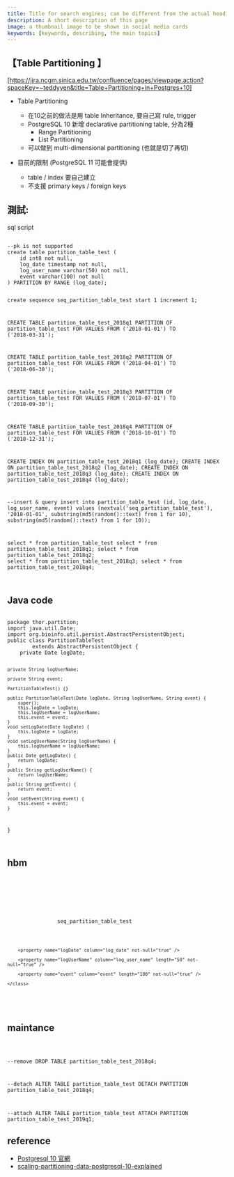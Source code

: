 ```yaml
---
title: Title for search engines; can be different from the actual heading
description: A short description of this page
image: a thumbnail image to be shown in social media cards
keywords: [keywords, describing, the main topics]
---
```




## 【Table Partitioning 】
[https://jira.ncgm.sinica.edu.tw/confluence/pages/viewpage.action?spaceKey=~teddyyen&title=Table+Partitioning+in+Postgres+10]


* Table Partitioning 
  *  在10之前的做法是用 table Inheritance, 要自己寫 rule, trigger
  * PostgreSQL 10 新增 declarative partitioning table, 分為2種
     * Range Partitioning
     * List Partitioning
  * 可以做到 multi-dimensional partitioning (也就是切了再切) 

* 目前的限制 (PostgreSQL 11 可能會提供)
  * table / index 要自己建立
  * 不支援 primary keys / foreign keys 
  
## 測試:
sql script

<code>
--pk is not supported
create table partition_table_test (
    id int8 not null,
    log_date timestamp not null,
    log_user_name varchar(50) not null,
    event varchar(100) not null
) PARTITION BY RANGE (log_date);
 
create sequence seq_partition_table_test start 1 increment 1;
     
CREATE TABLE partition_table_test_2018q1 PARTITION OF partition_table_test
    FOR VALUES FROM ('2018-01-01') TO ('2018-03-31');
     
CREATE TABLE partition_table_test_2018q2 PARTITION OF partition_table_test
    FOR VALUES FROM ('2018-04-01') TO ('2018-06-30');
     
CREATE TABLE partition_table_test_2018q3 PARTITION OF partition_table_test
    FOR VALUES FROM ('2018-07-01') TO ('2018-09-30');
     
CREATE TABLE partition_table_test_2018q4 PARTITION OF partition_table_test
    FOR VALUES FROM ('2018-10-01') TO ('2018-12-31');
     
CREATE INDEX ON partition_table_test_2018q1 (log_date);
CREATE INDEX ON partition_table_test_2018q2 (log_date);
CREATE INDEX ON partition_table_test_2018q3 (log_date);
CREATE INDEX ON partition_table_test_2018q4 (log_date);
  
--insert & query
insert into partition_table_test (id, log_date, log_user_name, event)
    values (nextval('seq_partition_table_test'), '2018-01-01',
            substring(md5(random()::text) from 1 for 10), substring(md5(random()::text) from 1 for 10));
  
select * from partition_table_test
select * from partition_table_test_2018q1;
select * from partition_table_test_2018q2;
select * from partition_table_test_2018q3;
select * from partition_table_test_2018q4;

</code>

## Java code
<code>
package thor.partition;
import java.util.Date;
import org.bioinfo.util.persist.AbstractPersistentObject;
public class PartitionTableTest
        extends AbstractPersistentObject<PartitionTableTest> {
    private Date logDate;
 
    private String logUserName;
 
    private String event;
 
    PartitionTableTest() {}
 
    public PartitionTableTest(Date logDate, String logUserName, String event) {
        super();
        this.logDate = logDate;
        this.logUserName = logUserName;
        this.event = event;
    }
    void setLogDate(Date logDate) {
        this.logDate = logDate;
    }
    void setLogUserName(String logUserName) {
        this.logUserName = logUserName;
    }
    public Date getLogDate() {
        return logDate;
    }
    public String getLogUserName() {
        return logUserName;
    }
    public String getEvent() {
        return event;
    }
    void setEvent(String event) {
        this.event = event;
    }
}

</code>

## hbm
<code>
<?xml version="1.0"?>
<!DOCTYPE hibernate-mapping PUBLIC
        "-//Hibernate/Hibernate Mapping DTD 3.0//EN"
        "http://www.hibernate.org/dtd/hibernate-mapping-3.0.dtd">
<hibernate-mapping package="thor.partition" default-access="field">
    <class name="PartitionTableTest" table="partition_table_test" lazy="true"
        select-before-update="true">
        <id name="id">
            <generator class="sequence">
                <param name="sequence_name">seq_partition_table_test</param>
            </generator>
        </id>
  
        <property name="logDate" column="log_date" not-null="true" />
         
        <property name="logUserName" column="log_user_name" length="50" not-null="true" />
  
        <property name="event" column="event" length="100" not-null="true" />
         
    </class>
</hibernate-mapping>

</code>

## maintance
<code>

--remove
DROP TABLE partition_table_test_2018q4;
 
--detach
ALTER TABLE partition_table_test DETACH PARTITION partition_table_test_2018q4;
  
--attach
ALTER TABLE partition_table_test ATTACH PARTITION partition_table_test_2019q1;
</code>


## reference
* [Postgresql 10 官網 ](https://www.postgresql.org/docs/10/static/ddl-partitioning.html)
* [scaling-partitioning-data-postgresql-10-explained](https://blog.timescale.com/scaling-partitioning-data-postgresql-10-explained-cd48a712a9a1)

